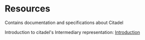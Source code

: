 # Resources

Contains documentation and specifications about Citadel

Introduction to citadel's Intermediary representation: [Introduction](design/introduction.md)
